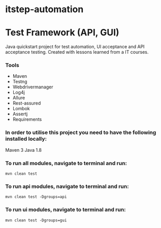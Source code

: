 # itstep-automation
# Test Framework (API, GUI)
Java quickstart project for test automation, UI acceptance and API acceptance testing. Created with lessons learned from a IT courses.
### Tools
* Maven
* Testng
* Webdrivermanager
* Log4j
* Allure
* Rest-assured
* Lombok
* Assertj
* Requirements

### In order to utilise this project you need to have the following installed locally:
Maven 3
Java 1.8

 ### To run all modules, navigate to terminal and run:
`mvn clean test`
 ### To run api modules, navigate to terminal and run:
`mvn clean test -Dgroups=api`
 ### To run ui modules, navigate to terminal and run:
`mvn clean test -Dgroups=gui`

 
 

